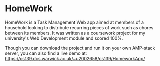 # HomeWork
HomeWork is a Task Management Web app aimed at members of a household looking to distribute recurring pieces of work such as chores between its members. It was written as a coursework project for my university's Web Development module and scored 100%.

Though you can download the project and run it on your own AMP-stack server, you can also find a live demo at: https://cs139.dcs.warwick.ac.uk/~u2002658/cs139/HomeworkApp/
